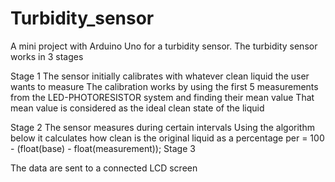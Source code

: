 # Turbidity_sensor
A mini project with Arduino Uno for a turbidity sensor.
The turbidity sensor works in 3 stages

Stage 1
The sensor initially calibrates with whatever clean liquid the user wants to measure
The calibration works by using the first 5 measurements from the LED-PHOTORESISTOR system and finding their mean value
That mean value is considered as the ideal clean state of the liquid

Stage 2
The sensor measures during certain intervals 
Using the algorithm below it calculates how clean is the original liquid as a percentage
per = 100 - (float(base) - float(measurement));
Stage 3

The data are sent to a connected LCD screen
